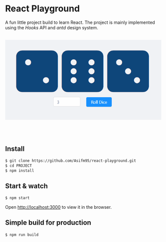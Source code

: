 # React Playground

A fun little project build to learn React. The project is mainly implemented using the _Hooks_ API and _antd_ design system.
<br></br>

<p align="center">
  <img src="demo/react-dice.gif">
</p>

<br></br>

## Install

    $ git clone https://github.com/Asifm95/react-playground.git
    $ cd PROJECT
    $ npm install

## Start & watch

    $ npm start

Open [http://localhost:3000](http://localhost:3000) to view it in the browser.

## Simple build for production

    $ npm run build
